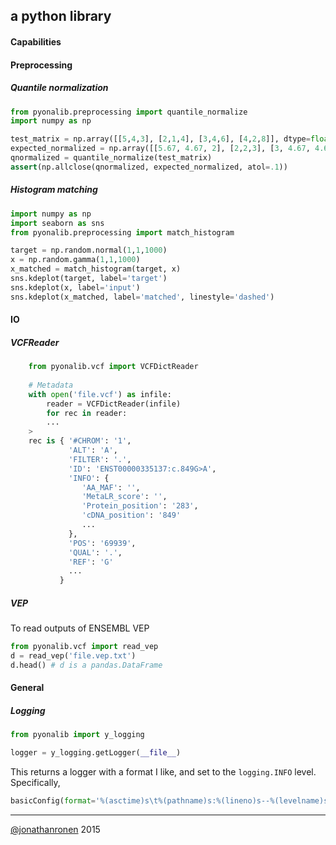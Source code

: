 ## a python library

#### Capabilities

#### Preprocessing

##### Quantile normalization
```python
from pyonalib.preprocessing import quantile_normalize
import numpy as np

test_matrix = np.array([[5,4,3], [2,1,4], [3,4,6], [4,2,8]], dtype=float)
expected_normalized = np.array([[5.67, 4.67, 2], [2,2,3], [3, 4.67, 4.67], [4.67, 3, 5.67]])
qnormalized = quantile_normalize(test_matrix)
assert(np.allclose(qnormalized, expected_normalized, atol=.1))
```

##### Histogram matching
```python
import numpy as np
import seaborn as sns
from pyonalib.preprocessing import match_histogram

target = np.random.normal(1,1,1000)
x = np.random.gamma(1,1,1000)
x_matched = match_histogram(target, x)
sns.kdeplot(target, label='target')
sns.kdeplot(x, label='input')
sns.kdeplot(x_matched, label='matched', linestyle='dashed')
```

#### IO

##### VCFReader
```python
    from pyonalib.vcf import VCFDictReader
    
    # Metadata
    with open('file.vcf') as infile:
        reader = VCFDictReader(infile)
        for rec in reader:
        ...
    >
    rec is { '#CHROM': '1',
             'ALT': 'A',
             'FILTER': '.',
             'ID': 'ENST00000335137:c.849G>A',
             'INFO': {
                'AA_MAF': '',
                'MetaLR_score': '',
                'Protein_position': '283',
                'cDNA_position': '849'
                ...
             },
             'POS': '69939',
             'QUAL': '.',
             'REF': 'G'
             ...
           }
```

##### VEP
To read outputs of ENSEMBL VEP
```python
from pyonalib.vcf import read_vep
d = read_vep('file.vep.txt')
d.head() # d is a pandas.DataFrame
```

#### General

##### Logging
```python
from pyonalib import y_logging

logger = y_logging.getLogger(__file__)
```
This returns a logger with a format I like, and set to the `logging.INFO` level. Specifically,
```python
basicConfig(format='%(asctime)s\t%(pathname)s:%(lineno)s--%(levelname)s: %(message)s', level=INFO)
```


---------------------
[@jonathanronen](https://github.com/@jonathanronen) 2015
